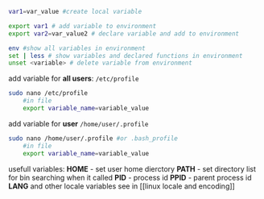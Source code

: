 
```bash
var1=var_value #create local variable
```

```bash
export var1 # add variable to environment
export var2=var_value2 # declare variable and add to environment 
```

```bash
env #show all variables in environment
set | less # show variables and declared functions in environment
unset <variable> # delete variable from environment
```

add variable for **all users**:  `/etc/profile`
```bash
sudo nano /etc/profile
	#in file
	export variable_name=variable_value
```
add variable for **user** `/home/user/.profile`
```bash
sudo nano /home/user/.profile #or .bash_profile
	#in file
	export variable_name=variable_value
```

usefull variables:
**HOME** - set user home dierctory
**PATH** - set directory list for bin searching when it called
**PID** - process id
**PPID** - parent process id
**LANG** and other locale variables see in [[linux locale and encoding]]
